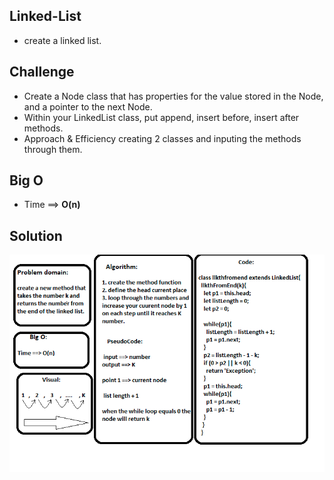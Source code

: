 ## Linked-List
 - create a linked list.
## Challenge
- Create a Node class that has properties for the value stored in the Node, and a pointer to the next Node.
- Within your LinkedList class, put append, insert before, insert after methods.
- Approach & Efficiency
creating 2 classes and inputing the methods through them.
## Big O
 - Time ==> **O(n)** 

## Solution
![ll-kth-from-end](./assests/ll-kth-from-end.PNG)